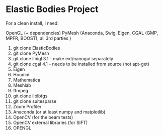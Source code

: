 # Elastic Bodies Project

For a clean install, I need:

OpenGL (+ dependencies)
PyMesh (Anaconda, Swig, Eigen, CGAL (GMP, MPFR, BOOST), all 3rd parties )



 1. git clone ElasticBodies
 2. git clone PyMesh
 3. git clone libigl
	3.1  - make ext/nanogui separately
 4. git clone cgal
 	4.1 - needs to be installed from source (not apt-get)
 5. Eigen
 6. Houdini
 7. Mathematica
 8. Meshlab
 9. ffmpeg
 10. git clone liblbfgs
 11. git clone suitesparse
 12. Zoom Profiler
 13. Anaconda (or at least numpy and matplotlib)
 14. OpenCV (for the beam tests)
 15. OpenCV external libraries (for SIFT)
 16. OPENGL 


